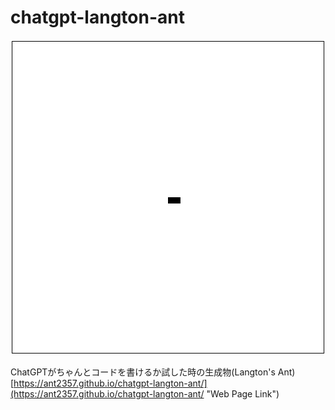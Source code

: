 # chatgpt-langton-ant
![chatgpt-langton-ant](assets/imgs/examples/animation.gif "chatgpt-langton-ant")

ChatGPTがちゃんとコードを書けるか試した時の生成物(Langton's Ant)  
[https://ant2357.github.io/chatgpt-langton-ant/](https://ant2357.github.io/chatgpt-langton-ant/ "Web Page Link")
